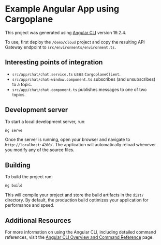 # Example Angular App using Cargoplane

This project was generated using [Angular CLI](https://github.com/angular/angular-cli) version 19.2.4.

To use, first deploy the `/demo/cloud` project and copy the resulting API Gateway endpoint
to `src/environments/environment.ts`.

## Interesting points of integration

- `src/app/chat/chat.service.ts` uses `CargoplaneClient`.
- `src/app/chat/chat-window.component.ts` subscribes (and unsubscribes) to a topic.
- `src/app/chat/chat.component.ts` publishes messages to one of two topics.

## Development server

To start a local development server, run:

```bash
ng serve
```

Once the server is running, open your browser and navigate to `http://localhost:4200/`. The application will
automatically reload whenever you modify any of the source files.

## Building

To build the project run:

```bash
ng build
```

This will compile your project and store the build artifacts in the `dist/` directory. By default, the production build
optimizes your application for performance and speed.

## Additional Resources

For more information on using the Angular CLI, including detailed command references, visit
the [Angular CLI Overview and Command Reference](https://angular.dev/tools/cli) page.
